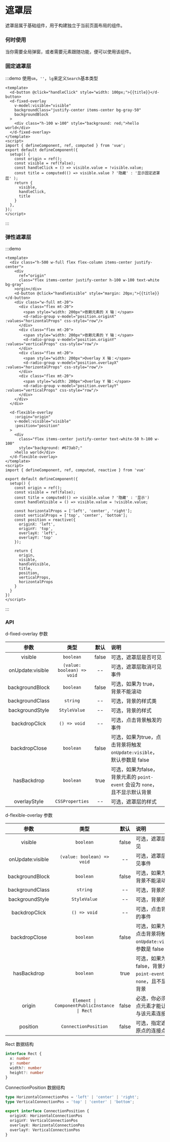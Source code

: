 # 遮罩层
遮罩层属于基础组件，用于构建独立于当前页面布局的组件。
### 何时使用
当你需要全局弹窗，或者需要元素跟随功能，便可以使用该组件。
### 固定遮罩层

:::demo 使用`sm`，`''`，`lg`来定义`Search`基本类型

```vue
<template>
  <d-button @click="handleClick" style="width: 100px;">{{title}}</d-button>
  <d-fixed-overlay 
    v-model:visible="visible" 
    backgroundClass="justify-center items-center bg-gray-50" 
    backgroundBlock
  >
    <div class="h-100 w-100" style="background: red;">hello world</div>
  </d-fixed-overlay>
</template>
<script>
import { defineComponent, ref, computed } from 'vue';
export default defineComponent({
  setup() { 
    const origin = ref();
    const visible = ref(false);
    const handleClick = () => visible.value = !visible.value;
    const title = computed(() => visible.value ? '隐藏' : '显示固定遮罩层' );
    return {
      visible,
      handleClick,
      title
    }
  },
});
</script>
```
:::


### 弹性遮罩层

:::demo
```vue
<template>
  <div class="h-500 w-full flex flex-column items-center justify-center">
    <div 
      ref="origin" 
      class="flex items-center justify-center h-100 w-100 text-white bg-gray"
    >orgin</div>
    <d-button @click="handleVisible" style="margin: 20px;">{{title}}</d-button>
    <div class="w-full mt-20">
      <div class="flex mt-20">
        <span style="width: 200px">依赖元素的 X 轴：</span>
        <d-radio-group v-model="position.originX" :values="horizontalProps" css-style="row"/>
      </div>
      <div class="flex mt-20">
        <span style="width: 200px">依赖元素的 Y 轴：</span>
        <d-radio-group v-model="position.originY" :values="verticalProps" css-style="row"/>
      </div>
      <div class="flex mt-20">
        <span style="width: 200px">Overlay X 轴：</span>
        <d-radio-group v-model="position.overlayX" :values="horizontalProps" css-style="row"/>
      </div>
      <div class="flex mt-20">
        <span style="width: 200px">Overlay Y 轴：</span>
        <d-radio-group v-model="position.overlayY" :values="verticalProps" css-style="row"/>
      </div>
    </div>
  </div>

  <d-flexible-overlay 
    :origin="origin" 
    v-model:visible="visible"
    :position="position"
  >
    <div 
      class="flex items-center justify-center text-white-50 h-100 w-100"
      style="background: #673ab7;"
    >hello world</div>
  </d-flexible-overlay>
</template>
<script>
import { defineComponent, ref, computed, reactive } from 'vue'

export default defineComponent({
  setup() { 
    const origin = ref();
    const visible = ref(false);
    const title = computed(() => visible.value ? '隐藏' : '显示')
    const handleVisible = () => visible.value = !visible.value;
    
    const horizontalProps = ['left', 'center', 'right'];
    const verticalProps = ['top', 'center', 'bottom'];
    const position = reactive({
      originX: 'left', 
      originY: 'top', 
      overlayX: 'left', 
      overlayY: 'top'
    });

    return {
      origin,
      visible,
      handleVisible,
      title,
      position,
      verticalProps, 
      horizontalProps
    }
  }
})
</script>
```

:::

<style>
.flex {
  display: flex;
}

.flex-column {
  flex-direction: column;
}

.items-center {
  align-items: center;
}

.justify-center {
  justify-content: center;
}

.h-100 {
  height: 100px;
}

.w-100 {
  width: 100px;
}

.text-white {
  color: white;
}

.bg-gray {
  background: gray;
}

.h-500 {
  height: 500px;
}

.w-full {
  width: 100%;
}

.bg-gray-50 {
  background: #00000088;
}

.text-white-50 {
  color: #ffffff88;
}

.mt-20 {
  margin-top: 20px;
}
</style>


### API
d-fixed-overlay 参数

|       参数       |            类型            | 默认  | 说明                                                                  |
| :--------------: | :------------------------: | :---: | :-------------------------------------------------------------------- |
|     visible      |         `boolean`          | false | 可选，遮罩层是否可见                                                  |
| onUpdate:visible | `(value: boolean) => void` |  --   | 可选，遮罩层取消可见事件                                              |
| backgroundBlock  |         `boolean`          | false | 可选，如果为 true，背景不能滚动                                       |
| backgroundClass  |          `string`          |  --   | 可选，背景的样式类                                                    |
| backgroundStyle  |          `StyleValue`      |  --   | 可选，背景的样式                                                    |
|  backdropClick   |        `() => void`        |  --   | 可选，点击背景触发的事件                                              |
|  backdropClose   |         `boolean`          | false | 可选，如果为true，点击背景将触发 `onUpdate:visible`，默认参数是 false |
|   hasBackdrop    |         `boolean`          | true | 可选，如果为false，背景元素的 `point-event` 会设为 `none`，且不显示默认背景 |
|   overlayStyle   |      `CSSProperties`       |  --   | 可选，遮罩层的样式                                                    |

d-flexible-overlay 参数

|       参数       |                                                                                                    类型                                                                                                    | 默认  | 说明                                                              |
| :--------------: | :--------------------------------------------------------------------------------------------------------------------------------------------------------------------------------------------------------: | :---: | :---------------------------------------------------------------- |
|     visible      |                                                                                                 `boolean`                                                                                                  | false | 可选，遮罩层是否可见                                              |
| onUpdate:visible |                                                                                         `(value: boolean) => void`                                                                                         |  --   | 可选，遮罩层取消可见事件                                          |
| backgroundBlock  |                                                                                                 `boolean`                                                                                                  | false | 可选，如果为 true，背景不能滚动                                   |
| backgroundClass  |                                                                                                  `string`                                                                                                  |  --   | 可选，背景的样式类                                                |
| backgroundStyle  |          `StyleValue`      |  --   | 可选，背景的样式                                                    |
|  backdropClick   |                                                                                                `() => void`                                                                                                |  --   | 可选，点击背景触发的事件                                          |
|  backdropClose   |                                                                                                 `boolean`                                                                                                  | false | 可选，如果为true，点击背景将触发 `onUpdate:visible`，参数是 false |
|  hasBackdrop     |         `boolean`          | true | 可选，如果为false，背景元素的 `point-event` 会设为 `none`，且不显示默认背景 |
|      origin      | `Element \| ComponentPublicInstance \| Rect` | false | 必选，你必须指定起点元素才能让遮罩层与该元素连接在一起            |
|     position     | `ConnectionPosition` | false | 可选，指定遮罩层与原点的连接点                                    |

Rect 数据结构
```typescript
interface Rect { 
  x: number 
  y: number 
  width?: number
  height?: number
}
```

ConnectionPosition 数据结构
```typescript
type HorizontalConnectionPos = 'left' | 'center' | 'right';
type VerticalConnectionPos = 'top' | 'center' | 'bottom';

export interface ConnectionPosition {
  originX: HorizontalConnectionPos
  originY: VerticalConnectionPos
  overlayX: HorizontalConnectionPos
  overlayY: VerticalConnectionPos
}
```

